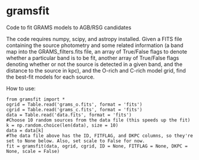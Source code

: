 # gramsfit
Code to fit GRAMS models to AGB/RSG candidates

The code requires numpy, scipy, and astropy installed.
Given a FITS file containing the source photometry and some related information (a band map into the GRAMS_filters.fits file, an array of True/False flags to denote whether a particular band is to be fit, another array of True/False flags denoting whether or not the source is detected in a given band, and the distance to the source in kpc), and the O-rich and C-rich model grid, find the best-fit models for each source.

How to use:
```
from gramsfit import *
ogrid = Table.read('grams_o.fits', format = 'fits')
cgrid = Table.read('grams_c.fits', format = 'fits')
data = Table.read('data.fits', format = 'fits')
#Choose 10 random sources from the data file (this speeds up the fit)
k = np.random.choice(len(data), size = 10)
data = data[k]
#The data file above has the ID, FITFLAG, and DKPC columns, so they're set to None below. Also, set scale to False for now.
fit = gramsfit(data, ogrid, cgrid, ID = None, FITFLAG = None, DKPC = None, scale = False)
```

